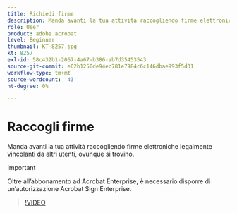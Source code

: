 ```yaml
---
title: Richiedi firme
description: Manda avanti la tua attività raccogliendo firme elettroniche legalmente vincolanti da altri utenti, ovunque si trovino
role: User
product: adobe acrobat
level: Beginner
thumbnail: KT-8257.jpg
kt: 8257
exl-id: 58c432b1-2067-4a67-b386-ab7d35453543
source-git-commit: e02b1250de94ec781e7984c6c146dbae993f5d31
workflow-type: tm+mt
source-wordcount: '43'
ht-degree: 0%

---
```


# Raccogli firme

Manda avanti la tua attività raccogliendo firme elettroniche legalmente vincolanti da altri utenti, ovunque si trovino.

>[!IMPORTANT]
>
>Oltre all’abbonamento ad Acrobat Enterprise, è necessario disporre di un’autorizzazione Acrobat Sign Enterprise.

>[!VIDEO](https://video.tv.adobe.com/v/338359?hidetitle=true)
